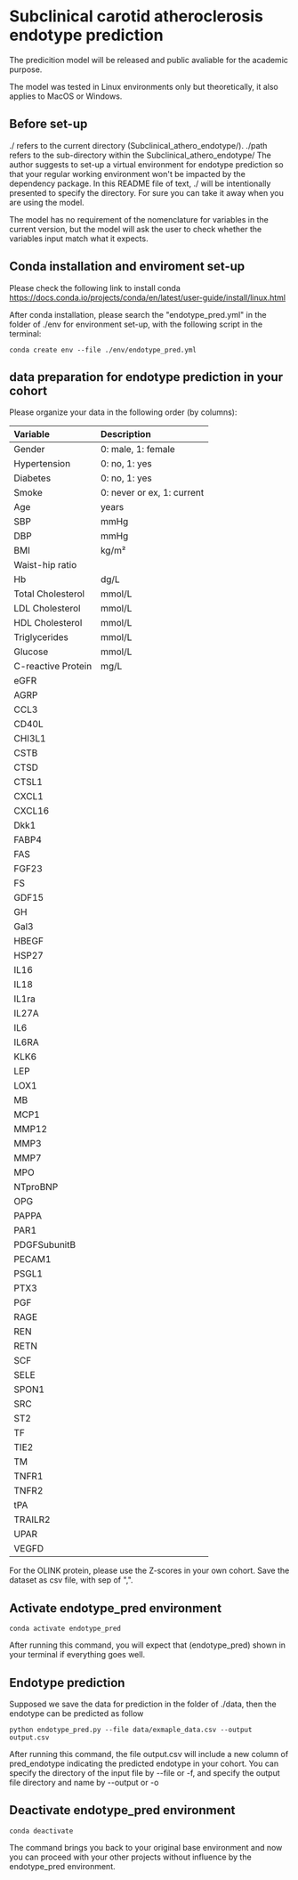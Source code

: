# Subclinical carotid atheroclerosis endotype prediction
The predicition model will be released and public avaliable for the academic purpose.

The model was tested in Linux environments only but theoretically, it also applies to MacOS or Windows.

## Before set-up
./ refers to the current directory (Subclinical_athero_endotype/).
./path refers to the sub-directory within the Subclinical_athero_endotype/
The author suggests to set-up a virtual environment for endotype prediction so that your regular working environment won't be impacted by the dependency package.
In this README file of text, ./ will be intentionally presented to specify the directory. For sure you can take it away when you are using the model.

The model has no requirement of the nomenclature for variables in the current version, but the model will ask the user to check whether the variables input match what it expects.

## Conda installation and enviroment set-up
Please check the following link to install conda https://docs.conda.io/projects/conda/en/latest/user-guide/install/linux.html

After conda installation, please search the "endotype_pred.yml" in the folder of ./env for environment set-up, with the following script in the terminal:
```
conda create env --file ./env/endotype_pred.yml
```

## data preparation for endotype prediction in your cohort
Please organize your data in the following order (by columns):

| Variable                | Description                             |
|:------------------------|:----------------------------------------|
| Gender                  | 0: male, 1: female                      |
| Hypertension            | 0: no, 1: yes                           |
| Diabetes                | 0: no, 1: yes                           |
| Smoke                   | 0: never or ex, 1: current              |
| Age                     | years                                   |
| SBP                     | mmHg                                    |
| DBP                     | mmHg                                    |
| BMI                     | kg/m²                                   |
| Waist-hip ratio         |                                         |                                                                |
| Hb                      | dg/L                                    |
| Total Cholesterol       | mmol/L                                  |
| LDL Cholesterol         | mmol/L                                  |
| HDL Cholesterol         | mmol/L                                  |
| Triglycerides           | mmol/L                                  |
| Glucose                 | mmol/L                                  |
| C-reactive Protein      | mg/L                                    |
| eGFR                    |                                         |
| AGRP                    |                                         |
| CCL3                    |                                         |
| CD40L                   |                                         |
| CHI3L1                  |                                         |
| CSTB                    |                                         |
| CTSD                    |                                         |
| CTSL1                   |                                         |
| CXCL1                   |                                         |
| CXCL16                  |                                         |
| Dkk1                    |                                         |
| FABP4                   |                                         |
| FAS                     |                                         |
| FGF23                   |                                         |
| FS                      |                                         |
| GDF15                   |                                         |
| GH                      |                                         |
| Gal3                    |                                         |
| HBEGF                   |                                         |
| HSP27                   |                                         |
| IL16                    |                                         |
| IL18                    |                                         |
| IL1ra                   |                                         |
| IL27A                   |                                         |
| IL6                     |                                         |
| IL6RA                   |                                         |
| KLK6                    |                                         |
| LEP                     |                                         |
| LOX1                    |                                         |
| MB                      |                                         |
| MCP1                    |                                         |
| MMP12                   |                                         |
| MMP3                    |                                         |
| MMP7                    |                                         |
| MPO                     |                                         |
| NTproBNP                |                                         |
| OPG                     |                                         |
| PAPPA                   |                                         |
| PAR1                    |                                         |
| PDGFSubunitB            |                                         |
| PECAM1                  |                                         |
| PSGL1                   |                                         |
| PTX3                    |                                         |
| PGF                     |                                         |
| RAGE                    |                                         |
| REN                     |                                         |
| RETN                    |                                         |
| SCF                     |                                         |
| SELE                    |                                         |
| SPON1                   |                                         |
| SRC                     |                                         |
| ST2                     |                                         |
| TF                      |                                         |
| TIE2                    |                                         |
| TM                      |                                         |
| TNFR1                   |                                         |
| TNFR2                   |                                         |
| tPA                     |                                         |
| TRAILR2                 |                                         |
| UPAR                    |                                         |
| VEGFD                   |                                         |

For the OLINK protein, please use the Z-scores in your own cohort.
Save the dataset as csv file, with sep of ",".
## Activate endotype_pred environment
```
conda activate endotype_pred
```
After running this command, you will expect that (endotype_pred) shown in your terminal if everything goes well.

## Endotype prediction
Supposed we save the data for prediction in the folder of ./data, then the endotype can be predicted as follow
```
python endotype_pred.py --file data/exmaple_data.csv --output output.csv
```
After running this command, the file output.csv will include a new column of pred_endotype indicating the predicted endotype in your cohort.
You can specify the directory of the input file by --file or -f, and specify the output file directory and name by --output or -o

## Deactivate endotype_pred environment
```
conda deactivate
```
The command brings you back to your original base environment and now you can proceed with your other projects without influence by the endotype_pred environment.

